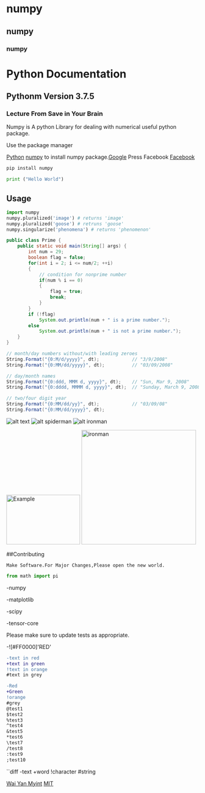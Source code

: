 # numpy

## numpy

### numpy

# Python Documentation

## Pythonm Version 3.7.5

### Lecture From Save in Your Brain

Numpy is A python Library for dealing with numerical useful python package.


Use the package manager

[Python](https://https://www.python.org/)
[numpy](https://pip.pypa.io/en/stable/) to install numpy package.[Google](google.com)
Press Facebook
[Facebook](www.facebook.com)
[]()

```bash
pip install numpy
```
```python
print ("Hello World")
```


## Usage

```python
import numpy
numpy.pluralized('image') # returns 'image'
numpy.pluralized('goose') # retruns 'goose'
numpy.singularize('phenomena') # returns 'phenomenon'
```

```java
public class Prime {
    public static void main(String[] args) {
        int num = 29;
        boolean flag = false;
        for(int i = 2; i <= num/2; ++i)
        {
            // condition for nonprime number
            if(num % i == 0)
            {
                flag = true;
                break;
            }
        }
        if (!flag)
            System.out.println(num + " is a prime number.");
        else
            System.out.println(num + " is not a prime number.");
    }
}
```

```C#
// month/day numbers without/with leading zeroes
String.Format("{0:M/d/yyyy}", dt);            // "3/9/2008"
String.Format("{0:MM/dd/yyyy}", dt);          // "03/09/2008"

// day/month names
String.Format("{0:ddd, MMM d, yyyy}", dt);    // "Sun, Mar 9, 2008"
String.Format("{0:dddd, MMMM d, yyyy}", dt);  // "Sunday, March 9, 2008"

// two/four digit year
String.Format("{0:MM/dd/yy}", dt);            // "03/09/08"
String.Format("{0:MM/dd/yyyy}", dt);

```


![alt text](http://www.stellaandchewys.com/wp-content/uploads/maplechristmas.jpg)
![alt spiderman](https://wdwnt.com/wp-content/uploads/2019/08/Civil-war.jpg)
![alt ironman](https://d3avoj45mekucs.cloudfront.net/rojakdaily/media/1nichoras/iron%20man%20model%20prime/iron-man.jpg?ext=.jpg)

<img src="https://d3avoj45mekucs.cloudfront.net/rojakdaily/media/1nichoras/iron%20man%20model%20prime/iron-man.jpg?ext=.jpg" alt="Example" width="193" height="130">
<img src="https://wdwnt.com/wp-content/uploads/2019/08/Civil-war.jpg" alt="ironman" width="300" height="300">

##Contributing

```
Make Software.For Major Changes,Please open the new world.
```





```python
from math import pi
```

-numpy

-matplotlib

-scipy

-tensor-core

Please make sure to update tests as appropriate.

-![#FF0000]'RED'

```diff
-text in red
+text in green
!text in orange
#text in grey
```

```diff
-Red
+Green
!orange
#grey
@test1
$test2
%test3
^test4
&test5
*test6
\test7
/test8
:test9
;test10

```


``diff
-text
+word
!character
#string



[Wai Yan Myint](https://www.facebook.com/waiyanmyint.info)
[MIT](http://cgoosealicnse.com/licenses/mit/)







